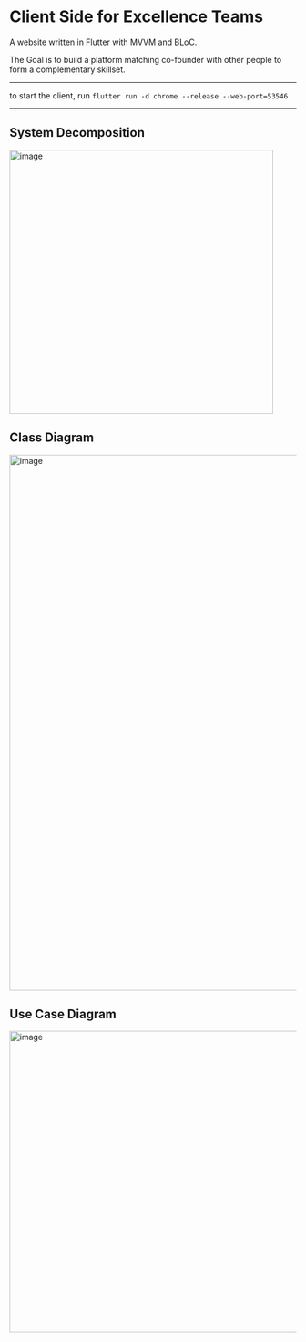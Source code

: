 # Client Side for Excellence Teams

A website written in Flutter with MVVM and BLoC.

The Goal is to build a platform matching co-founder with other people to form a complementary skillset.

----

to start the client, run `flutter run -d chrome --release --web-port=53546`


---

## System Decomposition

<img width="463" alt="image" src="https://user-images.githubusercontent.com/49643270/181523218-8306bacd-58a9-45fb-91b6-11a64af1cb18.png">




## Class Diagram

<img width="940" alt="image" src="https://user-images.githubusercontent.com/49643270/181523115-2e6a7346-f1b0-486f-9cf4-604d8f8cde79.png">

## Use Case Diagram

<img width="529" alt="image" src="https://user-images.githubusercontent.com/49643270/181523273-fba4ded5-1ac8-4079-88f5-9c740e951a9c.png">
